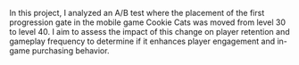 In this project, I analyzed an A/B test where the placement of the first progression gate in the mobile game Cookie Cats was moved from level 30 to level 40. I aim to assess the impact of this change on player retention and gameplay frequency to determine if it enhances player engagement and in-game purchasing behavior.
